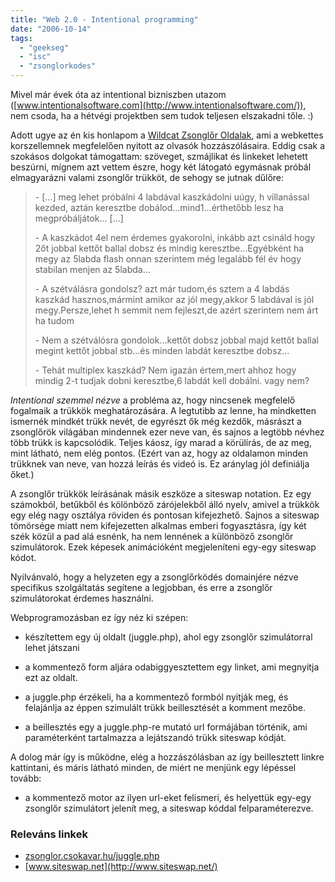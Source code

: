 ```yaml
---
title: "Web 2.0 - Intentional programming"
date: "2006-10-14"
tags: 
  - "geekseg"
  - "isc"
  - "zsonglorkodes"
---
```


Mivel már évek óta az intentional bizniszben utazom ([www.intentionalsoftware.com](http://www.intentionalsoftware.com/)), nem csoda, ha a hétvégi projektben sem tudok teljesen elszakadni tőle. :)

Adott ugye az én kis honlapom a [Wildcat Zsonglőr Oldalak](http://zsonglor.csokavar.hu/), ami a webkettes korszellemnek megfelelően nyitott az olvasók hozzászólásaira. Eddig csak a szokásos dolgokat támogattam: szöveget, szmájlikat és linkeket lehetett beszúrni, mígnem azt vettem észre, hogy két látogató egymásnak próbál elmagyarázni valami zsonglőr trükköt, de sehogy se jutnak dűlőre:

> \- \[...\] meg lehet próbálni 4 labdával kaszkádolni uúgy, h villanással kezded, aztán keresztbe dobálod...mind1...érthetőbb lesz ha megpróbáljátok... \[...\]
> 
> \- A kaszkádot 4el nem érdemes gyakorolni, inkább azt csináld hogy 2őt jobbal kettőt ballal dobsz és mindig keresztbe...Egyébként ha megy az 5labda flash onnan szerintem még legalább fél év hogy stabilan menjen az 5labda...
> 
> \- A szétválásra gondolsz? azt már tudom,és sztem a 4 labdás kaszkád hasznos,mármint amikor az jól megy,akkor 5 labdával is jól megy.Persze,lehet h semmit nem fejleszt,de azért szerintem nem árt ha tudom
> 
> \- Nem a szétválósra gondolok...kettőt dobsz jobbal majd kettőt ballal megint kettőt jobbal stb...és minden labdát keresztbe dobsz...
> 
> \- Tehát multiplex kaszkád? Nem igazán értem,mert ahhoz hogy mindig 2-t tudjak dobni keresztbe,6 labdát kell dobálni. vagy nem?

_Intentional szemmel nézve_ a probléma az, hogy nincsenek megfelelő fogalmaik a trükkök meghatározására. A legtutibb az lenne, ha mindketten ismernék mindkét trükk nevét, de egyrészt ők még kezdők, másrászt a zsonglőrök világában mindennek ezer neve van, és sajnos a legtöbb névhez több trükk is kapcsolódik. Teljes káosz, így marad a körülírás, de az meg, mint látható, nem elég pontos. (Ezért van az, hogy az oldalamon minden trükknek van neve, van hozzá leírás és videó is. Ez aránylag jól definiálja őket.)

A zsonglőr trükkök leírásának másik eszköze a siteswap notation. Ez egy számokból, betűkből és kölönböző zárójelekből álló nyelv, amivel a trükkök egy elég nagy osztálya röviden és pontosan kifejezhető. Sajnos a siteswap tömörsége miatt nem kifejezetten alkalmas emberi fogyasztásra, így két szék közül a pad alá esnénk, ha nem lennének a különböző zsonglőr szimulátorok. Ezek képesek animációként megjeleníteni egy-egy siteswap kódot.

Nyilvánvaló, hogy a helyzeten egy a zsonglőrködés domainjére nézve specifikus szolgáltatás segítene a legjobban, és erre a zsonglőr szimulátorokat érdemes használni.

Webprogramozásban ez így néz ki szépen:

- készítettem egy új oldalt (juggle.php), ahol egy zsonglőr szimulátorral lehet játszani

- a kommentező form aljára odabiggyesztettem egy linket, ami megnyitja ezt az oldalt.

- a juggle.php érzékeli, ha a kommentező formból nyitják meg, és felajánlja az éppen szimulált trükk beillesztését a komment mezőbe.

- a beillesztés egy a juggle.php-re mutató url formájában történik, ami paraméterként tartalmazza a lejátszandó trükk siteswap kódját.

A dolog már így is működne, elég a hozzászólásban az így beillesztett linkre kattintani, és máris látható minden, de miért ne menjünk egy lépéssel tovább:

- a kommentező motor az ilyen url-eket felismeri, és helyettük egy-egy zsonglőr szimulátort jelenít meg, a siteswap kóddal felparaméterezve.

### Releváns linkek

- [zsonglor.csokavar.hu/juggle.php](http://zsonglor.csokavar.hu/juggle.php)
- [www.siteswap.net](http://www.siteswap.net/)
